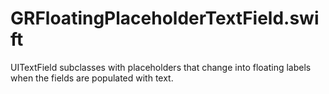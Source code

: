 # GRFloatingPlaceholderTextField.swift
UITextField subclasses with placeholders that change into floating labels when the fields are populated with text.
